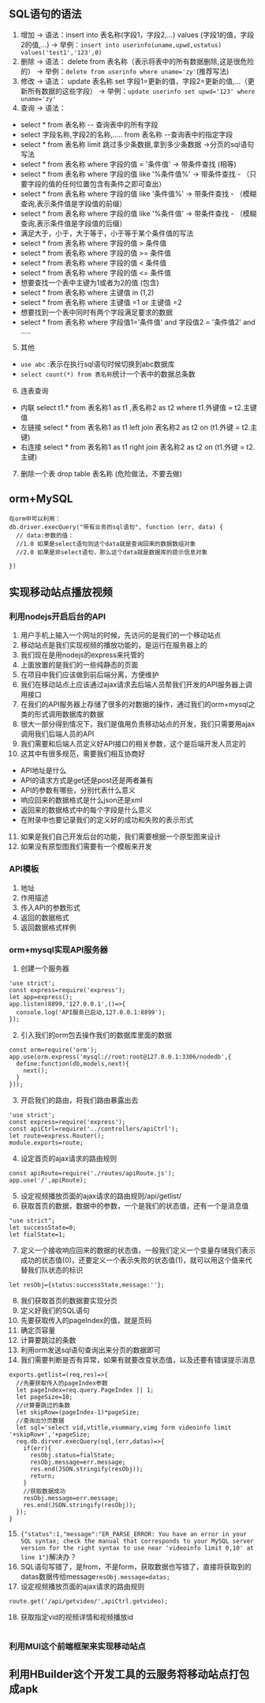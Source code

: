 ## SQL语句的语法
1. 增加
-> 语法：insert into 表名称(字段1，字段2,...) values (字段1的值，字段2的值,...)
-> 举例：`insert into userinfo(uname,upwd,ustatus) values('test1','123',0)`
2. 删除
-> 语法： delete from 表名称（表示将表中的所有数据删除,这是很危险的）
-> 举例：`delete from userinfo where uname='zy'`(推荐写法)
3. 修改
-> 语法： update 表名称 set 字段1=更新的值，字段2=更新的值,...（更新所有数据的这些字段）
-> 举例：`update userinfo set upwd='123' where uname='zy'`
4. 查询
-> 语法： 
- select * from 表名称   -- 查询表中的所有字段
- select 字段名称,字段2的名称,..... from 表名称    --查询表中的指定字段
- select * from 表名称 limit 跳过多少条数据,拿到多少条数据  ->分页的sql语句写法
- select * from 表名称 where 字段的值 = '条件值'   -> 带条件查找 (相等)
- select * from 表名称 where 字段的值 like '%条件值%'   -> 带条件查找 - （只要字段的值的任何位置包含有条件之即可查出）
- select * from 表名称 where 字段的值 like '条件值%'   -> 带条件查找 - （模糊查询,表示条件值是字段值的前缀）
- select * from 表名称 where 字段的值 like '%条件值'   -> 带条件查找 - （模糊查询,表示条件值是字段值的后缀）
- 满足大于，小于，大于等于，小于等于某个条件值的写法
- select * from 表名称 where 字段的值 > 条件值
- select * from 表名称 where 字段的值 >= 条件值
- select * from 表名称 where 字段的值 < 条件值
- select * from 表名称 where 字段的值 <= 条件值
- 想要查找一个表中主键为1或者为2的值 (包含)
- select * from 表名称 where 主键值 in (1,2)
- select * from 表名称 where 主键值 =1 or 主键值 =2
- 想要找到一个表中同时有两个字段满足要求的数据
- select * from 表名称 where 字段值1='条件值' and 字段值2 = '条件值2' and .....
5. 其他
- `use abc` :表示在执行sql语句时候切换到abc数据库
- `select count(*) from 表名称`统计一个表中的数据总条数
6. 连表查询
- 内联
  select t1.* from 表名称1 as t1 ,表名称2 as t2 where t1.外键值 = t2.主键值
- 左链接
  select * from 表名称1 as t1
  left join 表名称2 as t2 
  on (t1.外键 = t2.主键)
- 右连接
 select * from 表名称1 as t1
  right join 表名称2 as t2 
  on (t1.外键 = t2.主键)
7. 删除一个表
drop table 表名称  (危险做法，不要去做)

## orm+MySQL
```
在orm中可以利用：
db.driver.execQuery("带有业务的sql语句", function (err, data) { 
  // data:参数的值：
  //1.0 如果是select语句则这个data就是查询回来的数据数组对象
  //2.0 如果是非select语句，那么这个data就是数据库的提示信息对象

})
```

## 实现移动站点播放视频
### 利用nodejs开启后台的API
1. 用户手机上输入一个网址的时候，先访问的是我们的一个移动站点
2. 移动站点是我们实现视频的播放功能的，是运行在服务器上的
3. 我们现在是用nodejs的express来托管的
4. 上面放置的是我们的一些纯静态的页面
5. 在项目中我们应该做到前后端分离，方便维护
6. 我们在移动站点上应该通过ajax请求去后端人员帮我们开发的API服务器上调用接口
7. 在我们的API服务器上存储了很多的对数据的操作，通过我们的orm+mysql之类的形式调用数据库的数据
8. 很大一部分得到情况下，我们是值用负责移动站点的开发，我们只需要用ajax调用我们后端人员的API
9. 我们需要和后端人员定义好API接口的相关参数，这个是后端开发人员定的
10. 这其中有很多规范，需要我们相互协商好
- API地址是什么
- API的请求方式是get还是post还是两者兼有
- API的参数有哪些，分别代表什么意义
- 响应回来的数据格式是什么json还是xml
- 返回来的数据格式中的每个字段是什么意义
- 在附录中也要记录我们的定义好的成功和失败的表示形式
11. 如果是我们自己开发后台的功能，我们需要根据一个原型图来设计
12. 如果没有原型图我们需要有一个模板来开发

### API模板
1. 地址
2. 作用描述
3. 传入API的参数形式
4. 返回的数据格式
5. 返回数据格式样例

### orm+mysql实现API服务器
1. 创建一个服务器
```
'use strict';
const express=require('express');
let app=express();
app.listen(8899,'127.0.0.1',()=>{
  console.log('API服务已启动,127.0.0.1:8899');
});
```
2. 引入我们的orm包去操作我们的数据库里面的数据
```
const orm=require('orm');
app.use(orm.express('mysql://root:root@127.0.0.1:3306/nodedb',{
  define:function(db,models,next){
    next();
  }
}));
```
3. 开启我们的路由，将我们路由暴露出去
```
'use strict';
const express=require('express');
const apiCtrl=require('../controllers/apiCtrl');
let route=express.Router();
module.exports=route;
```
4. 设定首页的ajax请求的路由规则
```
const apiRoute=require('./routes/apiRoute.js');
app.use('/',apiRoute);
```
5. 设定视频播放页面的ajax请求的路由规则/api/getlist/
6. 获取首页的数据，数据中的参数，一个是我们的状态值，还有一个是消息值
```
"use strict";
let successState=0;
let fialState=1;
```
7. 定义一个接收响应回来的数据的状态值，一般我们定义一个变量存储我们表示成功的状态值(0)，还要定义一个表示失败的状态值(1)，就可以用这个值来代替我们队状态的标识
```
let resObj={status:successState,message:''};
```
8. 我们获取首页的数据要实现分页
9. 定义好我们的SQL语句
10. 先要获取传入的pageIndex的值，就是页码
11. 确定页容量
12. 计算要跳过的条数
13. 利用orm发送sql语句查询出来分页的数据即可
14. 我们需要判断是否有异常，如果有就要改变状态值，以及还要有错误提示消息
```
exports.getlist=(req,res)=>{
  //先要获取传入的pageIndex参数
  let pageIndex=req.query.PageIndex || 1;
  let pageSize=10;
  //计算要跳过的条数
  let skipRow=(pageIndex-1)*pageSize;
  //查询出分页数据
  let sql='select vid,vtitle,vsummary,vimg form videoinfo limit '+skipRow+','+pageSize;
  req.db.dirver.execQuery(sql,(err,datas)=>{
    if(err){
      resObj.status=fialState;
      resObj.message=err.message;
      res.end(JSON.stringify(resObj));
      return;
    }
    //获取数据成功
    resObj.message=err.message;
    res.end(JSON.stringify(resObj));
  });
}
```
15. `{"status":1,"message":"ER_PARSE_ERROR: You have an error in your SQL syntax; check the manual that corresponds to your MySQL server version for the right syntax to use near 'videoinfo limit 0,10' at line 1"}`解决办？
16. SQL语句写错了，是from，不是form，获取数据也写错了，直接将获取到的datas数据传给message`resObj.message=datas;`
17. 设定视频播放页面的ajax请求的路由规则
```
route.get('/api/getvideo/',apiCtrl.getvideo);
```
18. 获取指定vid的视频详情和视频播放id
```

```

### 利用MUI这个前端框架来实现移动站点

## 利用HBuilder这个开发工具的云服务将移动站点打包成apk
